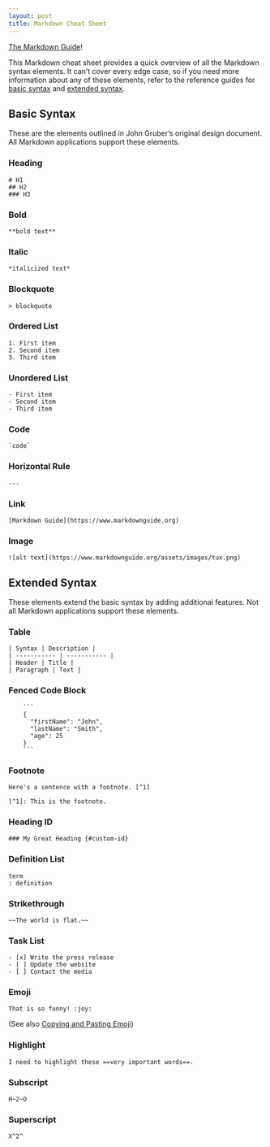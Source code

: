 ```yaml
---
layout: post
title: Markdown Cheat Sheet
---
```


[The Markdown Guide](https://www.markdownguide.org)!

This Markdown cheat sheet provides a quick overview of all the Markdown syntax elements. It can’t cover every edge case, so if you need more information about any of these elements, refer to the reference guides for [basic syntax](https://www.markdownguide.org/basic-syntax/) and [extended syntax](https://www.markdownguide.org/extended-syntax/).

## Basic Syntax

These are the elements outlined in John Gruber’s original design document. All Markdown applications support these elements.

### Heading

```
# H1
## H2
### H3
```

### Bold

```
**bold text**
```

### Italic

```
*italicized text*
```

### Blockquote

```
> blockquote
```

### Ordered List

```
1. First item
2. Second item
3. Third item
```

### Unordered List

```
- First item
- Second item
- Third item
```

### Code

```
`code`
```

### Horizontal Rule

```
---
```

### Link

```
[Markdown Guide](https://www.markdownguide.org)
```

### Image

```
![alt text](https://www.markdownguide.org/assets/images/tux.png)
```

## Extended Syntax

These elements extend the basic syntax by adding additional features. Not all Markdown applications support these elements.

### Table

```
| Syntax | Description |
| ----------- | ----------- |
| Header | Title |
| Paragraph | Text |
```

### Fenced Code Block
```
    ```
    {
      "firstName": "John",
      "lastName": "Smith",
      "age": 25
    }
    ```
```

### Footnote

```
Here's a sentence with a footnote. [^1]

[^1]: This is the footnote.
```

### Heading ID

```
### My Great Heading {#custom-id}
```

### Definition List

```
term
: definition
```

### Strikethrough

```
~~The world is flat.~~
```

### Task List

```
- [x] Write the press release
- [ ] Update the website
- [ ] Contact the media
```

### Emoji

```
That is so funny! :joy:
```

(See also [Copying and Pasting Emoji](https://www.markdownguide.org/extended-syntax/#copying-and-pasting-emoji))

### Highlight

```
I need to highlight these ==very important words==.
```

### Subscript

```
H~2~O
```

### Superscript

```
X^2^
```